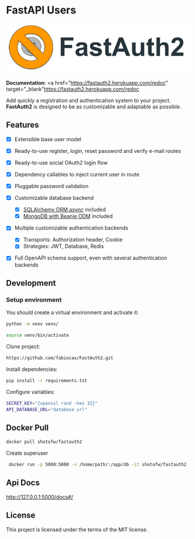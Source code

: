 # FastAPI Users

<p align="center">
  <img src="https://raw.githubusercontent.com/fabiocax/FastAuth2/master/imgs/logo.png?sanitize=true" alt="FastAPI Users">
</p>




**Documentation**: <a href="https://fastauth2.herokuapp.com/redoc" target="_blank"https://fastauth2.herokuapp.com/redoc</a>
<!-- ---
**Source Code**: <a href="https://github.com/fastapi-users/fastapi-users" target="_blank">https://github.com/fastapi-users/fastapi-users</a>

--- -->

Add quickly a registration and authentication system to your project. **FastAuth2** is designed to be as customizable and adaptable as possible.

## Features

* [X] Extensible base user model
* [X] Ready-to-use register, login, reset password and verify e-mail routes
* [X] Ready-to-use social OAuth2 login flow
* [X] Dependency callables to inject current user in route
* [X] Pluggable password validation
* [X] Customizable database backend
    * [X] [SQLAlchemy ORM async](https://docs.sqlalchemy.org/en/14/orm/extensions/asyncio.html) included
    * [X] [MongoDB with Beanie ODM](https://github.com/roman-right/beanie/) included
* [X] Multiple customizable authentication backends
    * [X] Transports: Authorization header, Cookie
    * [X] Strategies: JWT, Database, Redis
* [X] Full OpenAPI schema support, even with several authentication backends


## Development

### Setup environment

You should create a virtual environment and activate it:

```bash
python -m venv venv/
```

```bash
source venv/bin/activate

```


Clone project:

```bash
https://github.com/fabiocax/FastAuth2.git

```

Install dependencies:

```bash
pip install -r requirements.txt

```

Configure variables:


```bash
SECRET_KEY="{openssl rand -hex 32}"
API_DATABASE_URL="database url"

```
## Docker Pull
```bash
docker pull shotofw/fastauth2

```
Create superuser

```bash
 docker run -p 5000:5000 -v /home/path/:/app/db -it shotofw/fastauth2  python cli.py createsuperuser admin senha

```
## Api Docs

http://127.0.0.1:5000/docs#/

## License

This project is licensed under the terms of the MIT license.
